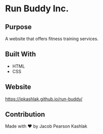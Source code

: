 # Run Buddy Inc.

## Purpose
A website that offers fitness training services.

## Built With
* HTML
* CSS

## Website
https://jpkashlak.github.io/run-buddy/

## Contribution
Made with ❤️ by Jacob Pearson Kashlak


